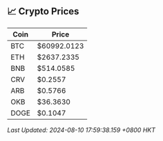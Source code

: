 ## 📈 Crypto Prices

| Coin | Price |
| ---- | ----- |
| BTC | $60992.0123 |
| ETH | $2637.2335 |
| BNB | $514.0585 |
| CRV | $0.2557 |
| ARB | $0.5766 |
| OKB | $36.3630 |
| DOGE | $0.1047 |

_Last Updated: 2024-08-10 17:59:38.159 +0800 HKT_